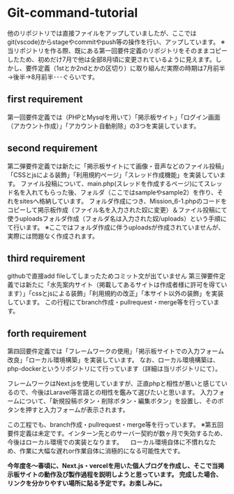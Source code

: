 # Git-command-tutorial
他のリポジトリでは直接ファイルをアップしていましたが、ここではgit(vscode)からstageやcommitやpush等の操作を行い、アップしています。
※当リポジトリを作る際、既にある第一回要件定義のリポジトリをそのままコピーしたため、初めだけ7月で他は全部8月頃に変更されているように見えます。しかし、要件定義（1stとか2ndとかの区切り）に取り組んだ実際の時期は7月前半→後半→8月前半･･･ぐらいです。

## first requirement
第一回要件定義では（PHPとMysqlを用いて）「掲示板サイト」「ログイン画面（アカウント作成）」「アカウント自動削除」の3つを実装しています。

## second requirement
第二弾要件定義では新たに「掲示板サイトにて画像・音声などのファイル投稿」「CSSとjsによる装飾」「利用規約ページ」「スレッド作成機能」を実装しています。
ファイル投稿について、main.php(スレッドを作成するページ)にてスレッド名を入れてもらった後、フォルダ（ここではsampleやsample2）を作り、それをsitesへ格納しています。
フォルダ作成につき、Mission_6-1.phpのコードをコピーして掲示板作成（ファイル名を入力された奴に変更）＆ファイル投稿にて使うuploadsフォルダ作成（フォルダ名は入力された奴/uploads）という手順にて行います。
※ここではフォルダ作成に伴うuploadsが作成されていませんが、実際には問題なく作成されます。

## third requirement
githubで直接add fileしてしまったためコミット文が出ていません
第三弾要件定義では新たに「水先案内サイト（掲載してあるサイトは作成者様に許可を得ています）」「cssとjsによる装飾」「利用規約の改正」「本サイト以外の装飾」を実装しています。
この行程にてbranch作成・pullrequest・merge等を行っています。

## forth requirement
第四回要件定義では「フレームワークの使用」「掲示板サイトでの入力フォーム改良」「ローカル環境構築」を実装しています。
なお、ローカル環境構築は、php-dockerというリポジトリにて行っています（詳細は当リポジトリにて）。

フレームワークはNext.jsを使用していますが、正直phpと相性が悪いと感じているので、今後はLaravel等言語との相性を鑑みて選びたいと思います。
入力フォームについて、「新規投稿ボタン・削除ボタン・編集ボタン」を設置し、そのボタンを押すと入力フォームが表示されます。

この工程でも、branch作成・pullrequest・merge等を行っています。
※第五回要件定義は未定です。インターン先とのサーバー契約が数ヶ月で失効するため、今後はローカル環境での実装となります。
　ローカル環境自体に不慣れなため、作業に大幅な遅れor作業自体に消極的になる可能性大です。

**今年度冬～春頃に、Next.js・vercelを用いた個人ブログを作成し、そこで当掲示板サイトの動作及び製作過程を説明しようと思っています。**
**完成した場合、リンクを分かりやすい場所に貼る予定です。お楽しみに。**
